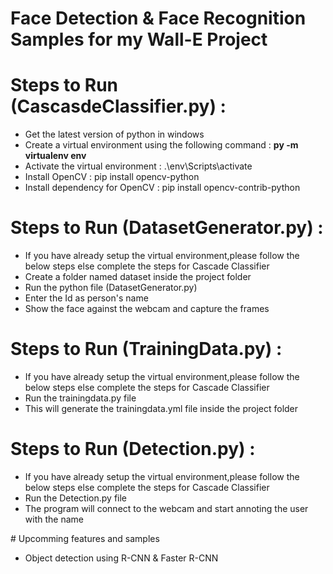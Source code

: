 # Face Detection & Face Recognition Samples for my Wall-E Project

# Steps to Run (CascasdeClassifier.py) : 
<ul>
  <li>Get the latest version of python in windows</li>
  <li>Create a virtual environment using the following command : <b>py -m virtualenv env</b></li>
  <li>Activate the virtual environment : .\env\Scripts\activate</li>
  <li>Install OpenCV : pip install opencv-python</li>
  <li>Install dependency for OpenCV : pip install opencv-contrib-python</li>
</ul>

# Steps to Run (DatasetGenerator.py) : 
<ul>
  <li>If you have already setup the virtual environment,please follow the below steps else complete the steps for Cascade Classifier</li>
  <li>Create a folder named dataset inside the project folder</b></li>
  <li>Run the python file (DatasetGenerator.py)</li>
  <li>Enter the Id as person's name</li>
  <li>Show the face against the webcam and capture the frames</li>
</ul>

# Steps to Run (TrainingData.py) : 
<ul>
  <li>If you have already setup the virtual environment,please follow the below steps else complete the steps for Cascade Classifier</li>
  <li>Run the trainingdata.py file</b></li>
  <li>This will generate the trainingdata.yml file inside the project folder</li>
 </ul>
 
 # Steps to Run (Detection.py) : 
<ul>
  <li>If you have already setup the virtual environment,please follow the below steps else complete the steps for Cascade Classifier</li>
  <li>Run the Detection.py file</b></li>
  <li>The program will connect to the webcam and start annoting the user with the name</li>
 </ul>
# Upcomming features and samples
<ul>
  <li>Object detection using R-CNN & Faster R-CNN</li>
</ul>
